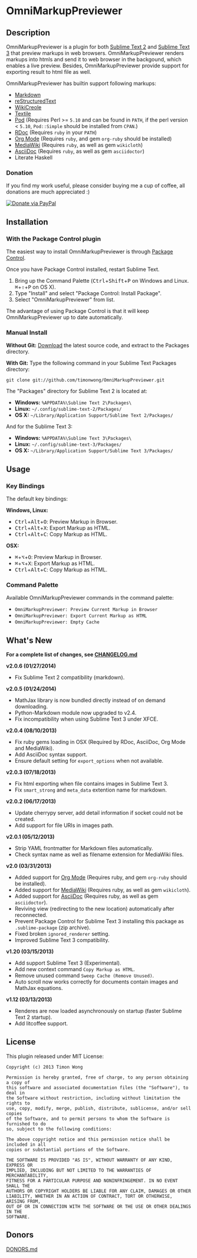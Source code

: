 OmniMarkupPreviewer
===================

Description
-----------

OmniMarkupPreviewer is a plugin for both [Sublime Text 2] and [Sublime Text 3]
that preview markups in web browsers. OmniMarkupPreviewer renders markups into
htmls and send it to web browser in the backgound, which enables a live preview.
Besides, OmniMarkupPreviewer provide support for exporting result to
html file as well.

[Sublime Text 2]: http://www.sublimetext.com/2
[Sublime Text 3]: http://www.sublimetext.com/3

OmniMarkupPreviewer has builtin support following markups:

* [Markdown](http://daringfireball.net/projects/markdown/)
* [reStructuredText](http://docutils.sourceforge.net/rst.html)
* [WikiCreole](http://wikicreole.org/)
* [Textile](http://www.textism.com/tools/textile/)
* [Pod](http://search.cpan.org/dist/perl/pod/perlpod.pod) (Requires Perl >= `5.10`
  and can be found in `PATH`, if the perl version < `5.10`, `Pod::Simple` should be
  installed from `CPAN`.)
* [RDoc](http://rdoc.sourceforge.net/) (Requires `ruby` in your `PATH`)
* [Org Mode](http://orgmode.org) (Requires `ruby`, and gem `org-ruby` should be installed)
* [MediaWiki](http://www.mediawiki.org/) (Requires `ruby`, as well as gem `wikicloth`)
* [AsciiDoc](http://www.methods.co.nz/asciidoc/) (Requires `ruby`, as well as gem `asciidoctor`)
* Literate Haskell


### Donation

If you find my work useful, please consider buying me a cup of coffee, all
donations are much appreciated :)

[![Donate via PayPal](https://dl.dropbox.com/u/2451120/donate-with-paypal.png)](https://www.paypal.com/cgi-bin/webscr?cmd=_s-xclick&hosted_button_id=TD4HF4X2R53NE)

Installation
------------

### With the Package Control plugin
The easiest way to install OmniMarkupPreviewer is through [Package Control].

[Package Control]: http://wbond.net/sublime_packages/package_control

Once you have Package Control installed, restart Sublime Text.

1. Bring up the Command Palette (<kbd>Ctrl</kbd>+<kbd>Shift</kbd>+<kbd>P</kbd>
   on Windows and Linux. <kbd>⌘</kbd>+<kbd>⇧</kbd>+<kbd>P</kbd> on OS X).
2. Type "Install" and select "Package Control: Install Package".
3. Select "OmniMarkupPreviewer" from list.

The advantage of using Package Control is that it will keep OmniMarkupPreviewer
up to date automatically.


### Manual Install
**Without Git:**
[Download](https://github.com/timonwong/OmniMarkupPreviewer) the latest source
code, and extract to the Packages directory.

**With Git:**
Type the following command in your Sublime Text Packages directory:

`git clone git://github.com/timonwong/OmniMarkupPreviewer.git`

The "Packages" directory for Sublime Text 2 is located at:

* **Windows:**  `%APPDATA%\Sublime Text 2\Packages\`
* **Linux:**    `~/.config/sublime-text-2/Packages/`
* **OS X:**     `~/Library/Application Support/Sublime Text 2/Packages/`

And for the Sublime Text 3:

* **Windows:**  `%APPDATA%\Sublime Text 3\Packages\`
* **Linux:**    `~/.config/sublime-text-3/Packages/`
* **OS X:**     `~/Library/Application Support/Sublime Text 3/Packages/`


Usage
-----

### Key Bindings

The default key bindings:

**Windows, Linux:**

* <kbd>Ctrl</kbd>+<kbd>Alt</kbd>+<kbd>O</kbd>: Preview Markup in Browser.
* <kbd>Ctrl</kbd>+<kbd>Alt</kbd>+<kbd>X</kbd>: Export Markup as HTML.
* <kbd>Ctrl</kbd>+<kbd>Alt</kbd>+<kbd>C</kbd>: Copy Markup as HTML.

**OSX:**

* <kbd>⌘</kbd>+<kbd>⌥</kbd>+<kbd>O</kbd>: Preview Markup in Browser.
* <kbd>⌘</kbd>+<kbd>⌥</kbd>+<kbd>X</kbd>: Export Markup as HTML.
* <kbd>Ctrl</kbd>+<kbd>Alt</kbd>+<kbd>C</kbd>: Copy Markup as HTML.

### Command Palette

Available OmniMarkupPreviewer commands in the command palette:

* `OmniMarkupPreviewer: Preview Current Markup in Browser`
* `OmniMarkupPreviewer: Export Current Markup as HTML`
* `OmniMarkupPreviewer: Empty Cache`


What's New
----------

**For a complete list of changes, see [CHANGELOG.md](./CHANGELOG.md)**

**v2.0.6 (01/27/2014)**

* Fix Sublime Text 2 compatibility (markdown).

**v2.0.5 (01/24/2014)**

* MathJax library is now bundled directly instead of on demand downloading.
* Python-Markdown module now upgraded to v2.4.
* Fix incompatibility when using Sublime Text 3 under XFCE.

**v2.0.4 (08/10/2013)**

* Fix ruby gems loading in OSX (Required by RDoc, AsciiDoc, Org Mode and MediaWiki).
* Add AsciiDoc syntax support.
* Ensure default setting for `export_options` when not available.

**v2.0.3 (07/18/2013)**

* Fix html exporting when file contains images in Sublime Text 3.
* Fix `smart_strong` and `meta_data` extention name for markdown.

**v2.0.2 (06/17/2013)**

* Update cherrypy server, add detail information if socket could not be created.
* Add support for file URIs in images path.

**v2.0.1 (05/12/2013)**

* Strip YAML frontmatter for Markdown files automatically.
* Check syntax name as well as filename extension for MediaWiki files.

**v2.0 (03/31/2013)**

* Added support for [Org Mode](http://orgmode.org) (Requires ruby, and gem
  `org-ruby` should be installed).
* Added support for [MediaWiki](http://www.mediawiki.org/) (Requires ruby, as
  well as gem `wikicloth`).
* Added support for [AsciiDoc](http://www.methods.co.nz/asciidoc/) (Requires ruby,
  as well as gem `asciidoctor`).
* Reviving view (redirecting to the new location) automatically after reconnected.
* Prevent Package Control for Sublime Text 3 installing this package as
  `.sublime-package` (zip archive).
* Fixed broken `ignored_renderer` setting.
* Improved Sublime Text 3 compatibility.

**v1.20 (03/15/2013)**

* Add support Sublime Text 3 (Experimental).
* Add new context command `Copy Markup as HTML`.
* Remove unused command `Sweep Cache (Remove Unused)`.
* Auto scroll now works correctly for documents contain images and MathJax equations.

**v1.12 (03/13/2013)**

* Renderes are now loaded asynchronously on startup (faster Sublime Text 2 startup).
* Add litcoffee support.


License
-------

This plugin released under MIT License:

    Copyright (c) 2013 Timon Wong

    Permission is hereby granted, free of charge, to any person obtaining a copy of
    this software and associated documentation files (the "Software"), to deal in
    the Software without restriction, including without limitation the rights to
    use, copy, modify, merge, publish, distribute, sublicense, and/or sell copies
    of the Software, and to permit persons to whom the Software is furnished to do
    so, subject to the following conditions:

    The above copyright notice and this permission notice shall be included in all
    copies or substantial portions of the Software.

    THE SOFTWARE IS PROVIDED "AS IS", WITHOUT WARRANTY OF ANY KIND, EXPRESS OR
    IMPLIED, INCLUDING BUT NOT LIMITED TO THE WARRANTIES OF MERCHANTABILITY,
    FITNESS FOR A PARTICULAR PURPOSE AND NONINFRINGEMENT. IN NO EVENT SHALL THE
    AUTHORS OR COPYRIGHT HOLDERS BE LIABLE FOR ANY CLAIM, DAMAGES OR OTHER
    LIABILITY, WHETHER IN AN ACTION OF CONTRACT, TORT OR OTHERWISE, ARISING FROM,
    OUT OF OR IN CONNECTION WITH THE SOFTWARE OR THE USE OR OTHER DEALINGS IN THE
    SOFTWARE.

Donors
------

[DONORS.md](./DONORS.md)
